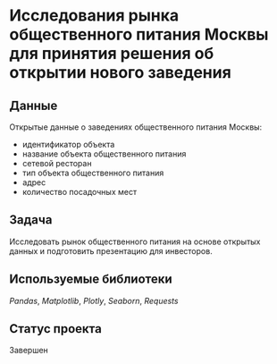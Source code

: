 # Исследования рынка общественного питания Москвы для принятия решения об открытии нового заведения

## Данные

Открытые данные о заведениях общественного питания Москвы:
* идентификатор объекта
* название объекта общественного питания
* сетевой ресторан
* тип объекта общественного питания
* адрес
* количество посадочных мест

## Задача

Исследовать рынок общественного питания на основе открытых данных и подготовить презентацию для инвесторов.


## Используемые библиотеки

_Pandas_, _Matplotlib_, _Plotly_, _Seaborn_, _Requests_

## Статус проекта

Завершен
